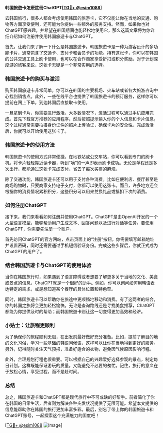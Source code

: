**韩国旅遊卡怎麽註冊ChatGPT[[TG💪+ @esim1088](https://t.me/s/esim1088)]**

去韩国旅行，很多人都会考虑使用韩国的旅游卡，它不仅能让你在当地的交通、购物等方面享受便利，还可能为你提供一些额外的服务支持。然而，如果你也对ChatGPT感兴趣，并希望在韩国期间也能轻松地使用它，那么这篇文章将为你详细介绍如何注册并使用韩国旅遊卡与ChatGPT。

首先，让我们来了解一下什么是韩国旅遊卡。韩国旅遊卡是一种为游客设计的多功能卡片，通常包含了交通卡、支付卡和会员卡的功能。持有这张卡，你可以在韩国的公共交通工具上刷卡使用，也可以在合作商家享受折扣或积分奖励。对于计划深度游的旅客来说，这张卡无疑是一个非常实用的选择。

### **韩国旅遊卡的购买与激活**

购买韩国旅遊卡非常简单。你可以在韩国的主要机场、火车站或者各大旅游咨询中心找到销售点。此外，一些在线平台也提供了韩国旅遊卡的预订服务，这样你可以提前在网上下单，到达韩国后直接取卡使用。

一旦拿到卡片，你需要进行激活。大多数情况下，激活过程可以通过手机应用完成。首先下载官方推荐的应用程序，然后按照提示输入你的个人信息和卡片信息。这个过程通常需要拍摄身份证件的照片上传验证，确保卡片的安全性。完成激活后，你就可以开始使用这张卡了。

### **韩国旅遊卡的使用方法**

韩国旅遊卡的使用方式非常便捷。在地铁站或公交车站，你可以看到专门的刷卡机。将卡片轻轻靠近读卡器，听到“嘀”的一声即表示刷卡成功。无论是单程还是多次出行，都能通过这张卡完成支付，省去了每次买票的麻烦。

除了交通功能，韩国旅遊卡还可以用于支付各种消费。比如在便利店、餐厅甚至是商场购物时，只要商家支持电子支付，你都可以使用这张卡。而且，许多地方还会根据你的消费情况累积积分，这些积分可以用来兑换礼品或抵扣下次的消费。

### **如何注册ChatGPT**

接下来，我们来看看如何注册并使用ChatGPT。ChatGPT是由OpenAI开发的一个大型语言模型，能够帮助用户生成文本、回答问题以及进行对话等任务。要使用ChatGPT，你需要先注册一个账户。

首先访问ChatGPT的官方网站，点击页面上的“注册”按钮。你需要填写邮箱地址并设置密码，同时还需要通过手机短信验证身份。完成这些步骤后，你就正式成为ChatGPT的用户了。

### **结合韩国旅遊卡与ChatGPT的使用体验**

当你在韩国旅行时，如果遇到了语言障碍或者想要了解更多关于当地的文化、美食或景点的信息，ChatGPT就是一个很好的助手。例如，你可以询问如何用韩语表达特定的需求，或是想知道某个餐厅的具体位置和特色菜。

同时，韩国旅遊卡可以帮助你在旅途中更顺畅地移动和消费。有了这两者的结合，你的韩国之旅将会更加轻松愉快。无论是查询路线还是寻找美食推荐，ChatGPT都能为你提供及时的帮助；而韩国旅遊卡则让这一切变得更加高效和经济。

### **小贴士：让旅程更顺利**

为了确保你的旅程顺利无阻，在出发前最好做好充分准备。比如，提前了解目的地的文化习俗，学习一些基础的韩语问候语，这样可以让你在当地得到更好的服务。另外，记得随时关注天气预报，准备好适合的衣物，避免因气候原因影响行程。

此外，合理规划行程也很重要。可以根据自己的兴趣爱好选择参观的景点，制定每日计划，这样既能保证游玩的质量，又能避免不必要的匆忙。记住，旅行的意义在于放松心情，享受过程，而不是赶时间。

### **总结**

总之，韩国旅遊卡和ChatGPT都是现代旅行中不可或缺的好帮手。前者简化了你在韩国的日常生活，后者则为解决各种突发状况提供了无限可能。希望本文提供的信息能帮助你在韩国的旅行更加丰富多彩。最后，别忘了带上你的韩国旅遊卡和ChatGPT账号，一起探索这个充满魅力的国度吧！

[[TG💪+ @esim1088](https://t.me/s/esim1088) ![Image](https://i.postimg.cc/4NQfJmqS/Snipaste-2025-05-13-00-14-12.png)]